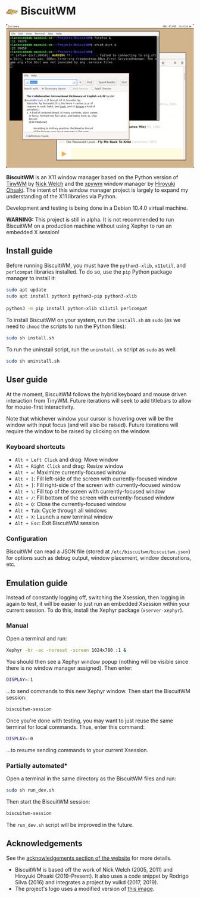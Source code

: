 # ![alt text](docs/images/logo-inline-32.png "BiscuitWM logo") BiscuitWM
![alt text](docs/images/screenshot3.png "BiscuitWM desktop")

**BiscuitWM** is an X11 window manager based on the Python version of [TinyWM](https://github.com/mackstann/tinywm) by [Nick Welch](https://github.com/mackstann) and the [xpywm](https://github.com/h-ohsaki/xpywm) window manager by [Hiroyuki Ohsaki](http://www.lsnl.jp/~ohsaki/). The intent of this window manager project is largely to expand my understanding of the X11 libraries via Python.

Development and testing is being done in a Debian 10.4.0 virtual machine.

**WARNING:** This project is still in alpha. It is not recommended to run BiscuitWM on a production machine without using Xephyr to run an embedded X session!

## Install guide
Before running BiscuitWM, you must have the `python3-xlib`, `x11util`, and `perlcompat` libraries installed. To do so, use the `pip` Python package manager to install it:
```bash
sudo apt update
sudo apt install python3 python3-pip python3-xlib

python3 -m pip install python-xlib x11util perlcompat
```
To install BiscuitWM on your system, run the `install.sh` as `sudo` (as we need to `chmod` the scripts to run the Python files):
```bash
sudo sh install.sh
```
To run the uninstall script, run the `uninstall.sh` script as `sudo` as well:
```bash
sudo sh uninstall.sh
```

## User guide
At the moment, BiscuitWM follows the hybrid keyboard and mouse driven interaction from TinyWM. Future iterations will seek to add titlebars to allow for mouse-first interactivity.

Note that whichever window your cursor is hovering over will be the window with input focus (and will also be raised). Future iterations will require the window to be raised by clicking on the window.

### Keyboard shortcuts
- `Alt + Left Click` and drag: Move window
- `Alt + Right Click` and drag: Resize window
- `Alt + =`: Maximize currently-focused window
- `Alt + [`: Fill left-side of the screen with currently-focused window
- `Alt + ]`: Fill right-side of the screen with currently-focused window
- `Alt + \`: Fill top of the screen with currently-focused window
- `Alt + /`: Fill bottom of the screen with currently-focused window
- `Alt + Q`: Close the currently-focused window
- `Alt + Tab`: Cycle through all windows
- `Alt + X`: Launch a new terminal window
- `Alt + Esc`: Exit BiscuitWM session

### Configuration
BiscuitWM can read a JSON file (stored at `/etc/biscuitwm/biscuitwm.json`) for options such as debug output, window placement, window decorations, etc.

## Emulation guide
Instead of constantly logging off, switching the Xsession, then logging in again to test, it will be easier to just run an embedded Xsession within your current session. To do this, install the Xephyr package (`xserver-xephyr`).

### Manual
Open a terminal and run:
```bash
Xephyr -br -ac -noreset -screen 1024x780 :1 &
```
You should then see a Xephyr window popup (nothing will be visible since there is no window manager assigned). Then enter:
```bash
DISPLAY=:1
```
...to send commands to this new Xephyr window.
Then start the BiscuitWM session:
```bash
biscuitwm-session
```

Once you're done with testing, you may want to just reuse the same terminal for local commands. Thus, enter this command:
```bash
DISPLAY=:0
```
...to resume sending commands to your current Xsession.

### Partially automated*
Open a terminal in the same directory as the BiscuitWM files and run:
```bash
sudo sh run_dev.sh
```
Then start the BiscuitWM session:
```bash
biscuitwm-session
```
The `run_dev.sh` script will be improved in the future.

## Acknowledgements
See the [acknowledgements section of the website](https://csiew.github.io/BiscuitWM#acknowledgements) for more details.
- BiscuitWM is based off the work of Nick Welch (2005, 2011) and Hiroyuki Ohsaki (2019-Present). It also uses a code snippet by Rodrigo Silva (2016) and integrates a project by vulkd (2017, 2019).
- The project's logo uses a modified version of [this image](https://www.wallpaperflare.com/biscuit-placed-on-brown-wooden-surface-crumb-butter-biscuit-wallpaper-wcwij).
